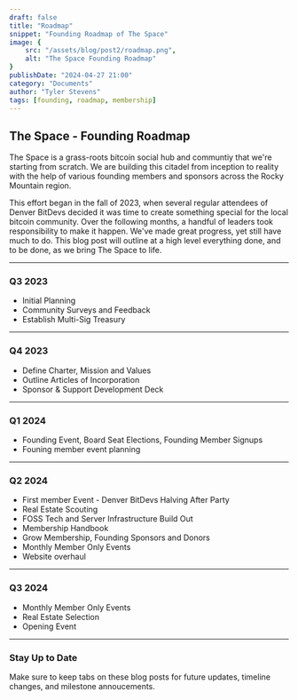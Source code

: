 ```yaml
---
draft: false
title: "Roadmap"
snippet: "Founding Roadmap of The Space"
image: {
    src: "/assets/blog/post2/roadmap.png",
    alt: "The Space Founding Roadmap"
}
publishDate: "2024-04-27 21:00"
category: "Documents"
author: "Tyler Stevens"
tags: [founding, roadmap, membership]
---
```

## The Space - Founding Roadmap

The Space is a grass-roots bitcoin social hub and communtiy that we're starting from scratch. We are building this citadel from inception to reality with the help of various founding members and sponsors across the Rocky Mountain region.

This effort began in the fall of 2023, when several regular attendees of Denver BitDevs decided it was time to create something special for the local bitcoin community. Over the following months, a handful of leaders took responsibility to make it happen. We've made great progress, yet still have much to do. This blog post will outline at a high level everything done, and to be done, as we bring The Space to life.

---

### Q3 2023

- Initial Planning
- Community Surveys and Feedback
- Establish Multi-Sig Treasury

---

### Q4 2023

- Define Charter, Mission and Values
- Outline Articles of Incorporation
- Sponsor & Support Development Deck

---

### Q1 2024

- Founding Event, Board Seat Elections, Founding Member Signups
- Founing member event planning

---

### Q2 2024

- First member Event - Denver BitDevs Halving After Party
- Real Estate Scouting
- FOSS Tech and Server Infrastructure Build Out
- Membership Handbook
- Grow Membership, Founding Sponsors and Donors
- Monthly Member Only Events
- Website overhaul

---

### Q3 2024

- Monthly Member Only Events
- Real Estate Selection
- Opening Event

---

### Stay Up to Date

Make sure to keep tabs on these blog posts for future updates, timeline changes, and milestone annoucements.